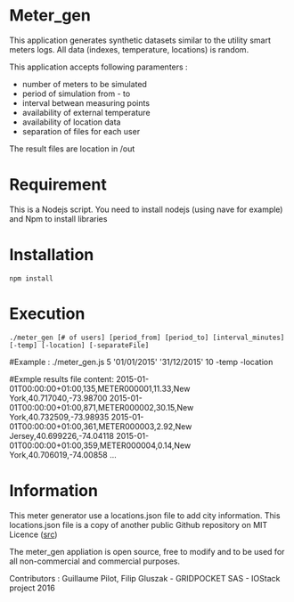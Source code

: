 # Meter_gen
This application generates synthetic datasets similar to the utility smart meters logs.
All data (indexes, temperature, locations) is random. 

This application accepts following paramenters :
- number of meters to be simulated
- period of simulation from - to
- interval betwean measuring points
- availability of external temperature
- availability of location data
- separation of files for each user

The result files are location in /out 

# Requirement
This is a Nodejs script. You need to install nodejs (using nave for example) and Npm to install libraries

# Installation
	npm install
# Execution
	./meter_gen [# of users] [period_from] [period_to] [interval_minutes] [-temp] [-location] [-separateFile]

#Example : 
	./meter_gen.js 5 '01/01/2015' '31/12/2015' 10 -temp -location
	
#Exmple results file content:
	2015-01-01T00:00:00+01:00,135,METER000001,11.33,New York,40.717040,-73.98700
	2015-01-01T00:00:00+01:00,871,METER000002,30.15,New York,40.732509,-73.98935
	2015-01-01T00:00:00+01:00,361,METER000003,2.92,New Jersey,40.699226,-74.04118
	2015-01-01T00:00:00+01:00,359,METER000004,0.14,New York,40.706019,-74.00858
	...
	
# Information
This meter generator use a locations.json file to add city information. This locations.json file is a copy of another public Github repository on MIT Licence (<a href="https://github.com/sjlu/cities/">src</a>)

The meter_gen appliation is open source, free to modify and to be used for all non-commercial and commercial purposes.

Contributors : Guillaume Pilot, Filip Gluszak - GRIDPOCKET SAS - IOStack project 2016


